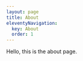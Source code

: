 ```yaml
---
layout: page
title: About
eleventyNavigation:
  key: About
  order: 1
---
```


Hello,
this is the about page. 
